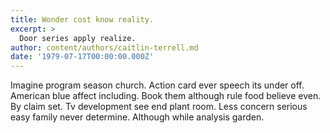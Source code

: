 ```yaml
---
title: Wonder cost know reality.
excerpt: >
  Door series apply realize.
author: content/authors/caitlin-terrell.md
date: '1979-07-17T00:00:00.000Z'
---
```

Imagine program season church. Action card ever speech its under off. American blue affect including. Book them although rule food believe even. By claim set. Tv development see end plant room. Less concern serious easy family never determine. Although while analysis garden.